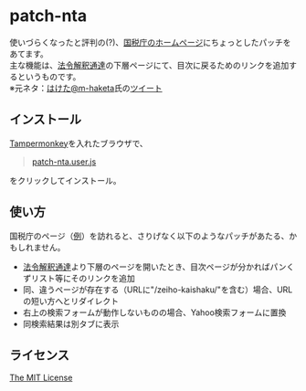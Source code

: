 patch-nta
=========

使いづらくなったと評判の(?)、[国税庁のホームページ](https://www.nta.go.jp/)にちょっとしたパッチをあてます。  
主な機能は、[法令解釈通達](http://www.nta.go.jp/law/tsutatsu/menu.htm)の下層ページにて、目次に戻るためのリンクを追加するというものです。  
※元ネタ：[はけた@m-haketa](https://twitter.com/excelspeedup)氏の[ツイート](https://twitter.com/excelspeedup/status/987261677287559169)  


インストール
------------
[Tampermonkey](http://tampermonkey.net/)を入れたブラウザで、  

> [patch-nta.user.js](https://furyutei.github.io/patch-nta/src/js/patch-nta.user.js)  

をクリックしてインストール。  


使い方
------
国税庁のページ（[例](http://www.nta.go.jp/law/zeiho-kaishaku/tsutatsu/kihon/hojin/01/01_01.htm)）を訪れると、さりげなく以下のようなパッチがあたる、かもしれません。  

- [法令解釈通達](http://www.nta.go.jp/law/tsutatsu/menu.htm)より下層のページを開いたとき、目次ページが分かればパンくずリスト等にそのリンクを追加  
- 同、違うページが存在する（URLに"/zeiho-kaishaku/"を含む）場合、URLの短い方へとリダイレクト  
- 右上の検索フォームが動作しないものの場合、Yahoo検索フォームに置換  
- 同検索結果は別タブに表示  


ライセンス
----------
[The MIT License](https://github.com/furyutei/patch-nta/blob/master/LICENSE)  
